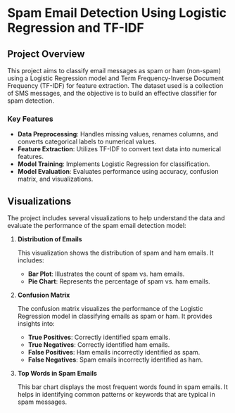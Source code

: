 # Spam Email Detection Using Logistic Regression and TF-IDF

## Project Overview

This project aims to classify email messages as spam or ham (non-spam) using a Logistic Regression model and Term Frequency-Inverse Document Frequency (TF-IDF) for feature extraction. The dataset used is a collection of SMS messages, and the objective is to build an effective classifier for spam detection.

### Key Features

- **Data Preprocessing**: Handles missing values, renames columns, and converts categorical labels to numerical values.
- **Feature Extraction**: Utilizes TF-IDF to convert text data into numerical features.
- **Model Training**: Implements Logistic Regression for classification.
- **Model Evaluation**: Evaluates performance using accuracy, confusion matrix, and visualizations.
## Visualizations

The project includes several visualizations to help understand the data and evaluate the performance of the spam email detection model:

1. **Distribution of Emails**

   This visualization shows the distribution of spam and ham emails. It includes:
   - **Bar Plot**: Illustrates the count of spam vs. ham emails.
   - **Pie Chart**: Represents the percentage of spam vs. ham emails.

2. **Confusion Matrix**

   The confusion matrix visualizes the performance of the Logistic Regression model in classifying emails as spam or ham. It provides insights into:
   - **True Positives**: Correctly identified spam emails.
   - **True Negatives**: Correctly identified ham emails.
   - **False Positives**: Ham emails incorrectly identified as spam.
   - **False Negatives**: Spam emails incorrectly identified as ham.

3. **Top Words in Spam Emails**

   This bar chart displays the most frequent words found in spam emails. It helps in identifying common patterns or keywords that are typical in spam messages.


